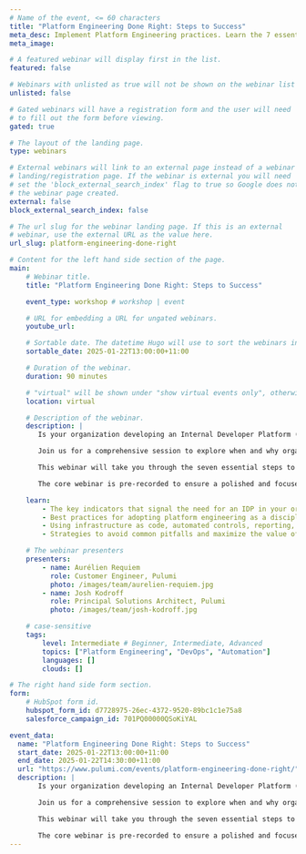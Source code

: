 ```yaml
---
# Name of the event, <= 60 characters
title: "Platform Engineering Done Right: Steps to Success"
meta_desc: Implement Platform Engineering practices. Learn the 7 essential steps to success, avoid common pitfalls and save costs with expert tips and real-world examples.
meta_image:

# A featured webinar will display first in the list.
featured: false

# Webinars with unlisted as true will not be shown on the webinar list
unlisted: false

# Gated webinars will have a registration form and the user will need
# to fill out the form before viewing.
gated: true

# The layout of the landing page.
type: webinars

# External webinars will link to an external page instead of a webinar
# landing/registration page. If the webinar is external you will need
# set the 'block_external_search_index' flag to true so Google does not index
# the webinar page created.
external: false
block_external_search_index: false

# The url slug for the webinar landing page. If this is an external
# webinar, use the external URL as the value here.
url_slug: platform-engineering-done-right

# Content for the left hand side section of the page.
main:
    # Webinar title.
    title: "Platform Engineering Done Right: Steps to Success"

    event_type: workshop # workshop | event

    # URL for embedding a URL for ungated webinars.
    youtube_url: 

    # Sortable date. The datetime Hugo will use to sort the webinars in date order.
    sortable_date: 2025-01-22T13:00:00+11:00

    # Duration of the webinar.
    duration: 90 minutes

    # "virtual" will be shown under "show virtual events only", otherwise shown as City, State (seattle, wa)
    location: virtual

    # Description of the webinar.
    description: |
       Is your organization developing an Internal Developer Platform (IDP)? How do you ensure your efforts are on the right track?

       Join us for a comprehensive session to explore when and why organizations need a platform and share practical strategies to adopt platform engineering successfully. You'll learn how to assess your platform efforts, identify the right indicators of success, and avoid costly missteps that can derail your efforts.

       This webinar will take you through the seven essential steps to successfully implementing platform engineering best practices, offering actionable guidance at every stage of implementation.

       The core webinar is pre-recorded to ensure a polished and focused presentation, but our live Q&A session at the end will allow you to interact directly with experts, get your questions answered, and address challenges you are facing in your organization.

    learn:
        - The key indicators that signal the need for an IDP in your organization.
        - Best practices for adopting platform engineering as a discipline.
        - Using infrastructure as code, automated controls, reporting, and self-service infrastructure in your platform engineering efforts.
        - Strategies to avoid common pitfalls and maximize the value of your platform investment.

    # The webinar presenters
    presenters:
        - name: Aurélien Requiem
          role: Customer Engineer, Pulumi
          photo: /images/team/aurelien-requiem.jpg
        - name: Josh Kodroff 
          role: Principal Solutions Architect, Pulumi
          photo: /images/team/josh-kodroff.jpg

    # case-sensitive
    tags:
        level: Intermediate # Beginner, Intermediate, Advanced
        topics: ["Platform Engineering", "DevOps", "Automation"]
        languages: []
        clouds: []

# The right hand side form section.
form:
    # HubSpot form id.
    hubspot_form_id: d7728975-26ec-4372-9520-89bc1c1e75a8
    salesforce_campaign_id: 701PQ00000QSoKiYAL

event_data:
  name: "Platform Engineering Done Right: Steps to Success"
  start_date: 2025-01-22T13:00:00+11:00
  end_date: 2025-01-22T14:30:00+11:00
  url: "https://www.pulumi.com/events/platform-engineering-done-right/"
  description: |
       Is your organization developing an Internal Developer Platform (IDP)? How do you ensure your efforts are on the right track?

       Join us for a comprehensive session to explore when and why organizations need a platform and share practical strategies to adopt platform engineering successfully. You'll learn how to assess your platform efforts, identify the right indicators of success, and avoid costly missteps that can derail your efforts.

       This webinar will take you through the seven essential steps to successfully implementing platform engineering best practices, offering actionable guidance at every stage of implementation.

       The core webinar is pre-recorded to ensure a polished and focused presentation, but our live Q&A session at the end will allow you to interact directly with experts, get your questions answered, and address challenges you are facing in your organization.
---
```

